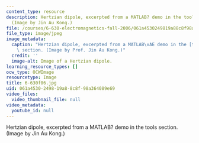 ```yaml
---
content_type: resource
description: Hertzian dipole, excerpted from a MATLAB? demo in the tools section.
  (Image by Jin Au Kong.)
file: /courses/6-630-electromagnetics-fall-2006/061a4530249819a88c8f98a364089e69_6-630f06.jpg
file_type: image/jpeg
image_metadata:
  caption: "Hertzian dipole, excerpted from a MATLAB\xAE demo in the [tools](/courses/6-630-electromagnetics-fall-2006/pages/tools)\
    \ section. (Image by Prof. Jin Au Kong.)"
  credit: ''
  image-alt: Image of a Hertzian dipole.
learning_resource_types: []
ocw_type: OCWImage
resourcetype: Image
title: 6-630f06.jpg
uid: 061a4530-2498-19a8-8c8f-98a364089e69
video_files:
  video_thumbnail_file: null
video_metadata:
  youtube_id: null
---
```

Hertzian dipole, excerpted from a MATLAB? demo in the tools section. (Image by Jin Au Kong.)

